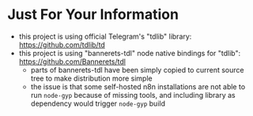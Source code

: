 # Just For Your Information

 - this project is using official Telegram's "tdlib" library: https://github.com/tdlib/td
 - this project is using "bannerets-tdl" node native bindings for "tdlib": https://github.com/Bannerets/tdl
   - parts of bannerets-tdl have been simply copied to current source tree to make distribution more simple
   - the issue is that some self-hosted n8n installations are not able to run `node-gyp` because of missing tools, and 
     including library as dependency would trigger `node-gyp` build
